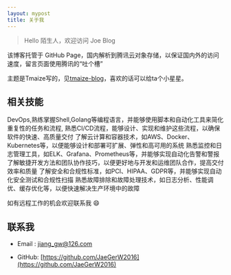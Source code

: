 ```yaml
---
layout: mypost
title: 关于我
---
```


> Hello 陌生人，欢迎访问 Joe Blog

该博客托管于 GitHub Page，国内解析到腾讯云对象存储，以保证国内外的访问速度，留言页面使用腾讯的“吐个槽”

主题是Tmaize写的，见[tmaize-blog](https://github.com/TMaize/tmaize-blog)，喜欢的话可以给ta个小星星。


## 相关技能

DevOps,熟练掌握Shell,Golang等编程语言，并能够使用脚本和自动化工具来简化重复性的任务和流程,
熟悉CI/CD流程，能够设计、实现和维护这些流程，以确保软件的快速、高质量交付
了解云计算和容器技术，如AWS、Docker、Kubernetes等，以便能够设计和部署可扩展、弹性和高可用的系统
熟悉监控和日志管理工具，如ELK、Grafana、Prometheus等，并能够实现自动化告警和警报
了解敏捷开发方法和团队协作技巧，以便更好地与开发和运维团队合作，提高交付效率和质量
了解安全和合规性标准，如PCI、HIPAA、GDPR等，并能够实现自动化安全测试和合规性扫描
熟悉故障排除和故障处理技术，如日志分析、性能调优、缓存优化等，以便快速解决生产环境中的故障

如有远程工作的机会欢迎联系我 😄

## 联系我

- Email&nbsp;: [jiang_gw@126.com](mailto:jiang_gw@126.com)

- GitHub: [https://github.com/JaeGerW2016](https://github.com/JaeGerW2016)
